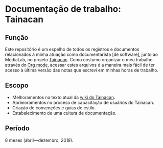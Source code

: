 # Documentação de trabalho: Tainacan

## Função

Este repositório é um espelho de todos os registros e documentos relacionados à minha atuação como documentarista [de software], junto ao MediaLab, no projeto [Tainacan](https://github.com/medialab-ufg/tainacan). Como costumo organizar o meu trabalho através do [Org mode](https://orgmode.org/), acessar estes arquivos é a maneira mais fácil de ter acesso à última versão das notas que escrevi em minhas horas de trabalho. 

## Escopo

* Melhoramentos no texto atual da [wiki do Tainacan](http://wiki.tainacan.medialab.ufg.br/doku.php).
* Aprimoramentos no proceso de capacitação de usuários do Tainacan.
* Criação de convenções e guias de estilo.
* Estabelecimento de uma cultura de documentação.

## Período

8 meses (abril—dezembro, 2018).

